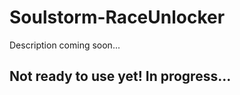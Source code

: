 Soulstorm-RaceUnlocker
======================

Description coming soon...

## Not ready to use yet! In progress...
